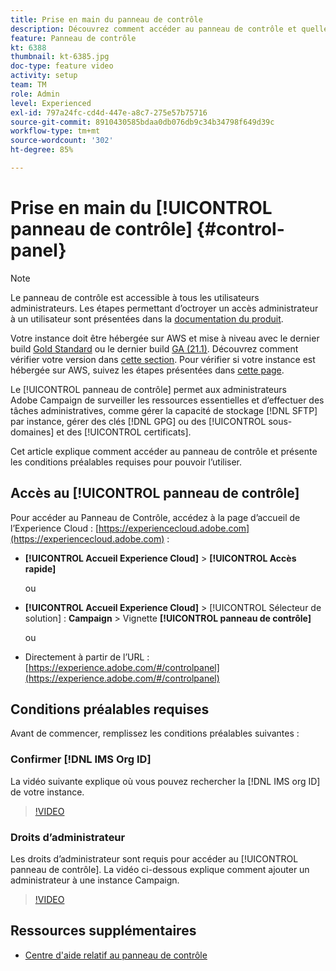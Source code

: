 ```yaml
---
title: Prise en main du panneau de contrôle
description: Découvrez comment accéder au panneau de contrôle et quelles sont les conditions préalables requises pour pouvoir l’utiliser.
feature: Panneau de contrôle
kt: 6388
thumbnail: kt-6385.jpg
doc-type: feature video
activity: setup
team: TM
role: Admin
level: Experienced
exl-id: 797a24fc-cd4d-447e-a8c7-275e57b75716
source-git-commit: 8910430585bdaa0db076db9c34b34798f649d39c
workflow-type: tm+mt
source-wordcount: '302'
ht-degree: 85%

---
```


# Prise en main du [!UICONTROL panneau de contrôle] {#control-panel}

>[!NOTE]
>
> Le panneau de contrôle est accessible à tous les utilisateurs administrateurs. Les étapes permettant d’octroyer un accès administrateur à un utilisateur sont présentées dans la [documentation du produit](https://experienceleague.adobe.com/docs/control-panel/using/discover-control-panel/managing-permissions.html?lang=fr#discover-control-panel).
>
> Votre instance doit être hébergée sur AWS et mise à niveau avec le dernier build [Gold Standard](https://experienceleague.adobe.com/docs/campaign-classic/using/release-notes/gs-release/gs-overview.html?lang=fr) ou le dernier build [GA (21.1)](https://experienceleague.adobe.com/docs/campaign-classic/using/release-notes/latest-release.html?lang=fr#release-notes). Découvrez comment vérifier votre version dans [cette section](https://experienceleague.adobe.com/docs/campaign-classic/using/getting-started/starting-with-adobe-campaign/launching-adobe-campaign.html?lang=fr#getting-your-campaign-version). Pour vérifier si votre instance est hébergée sur AWS, suivez les étapes présentées dans [cette page](https://experienceleague.adobe.com/docs/control-panel/using/faq.html?lang=fr).

Le [!UICONTROL panneau de contrôle] permet aux administrateurs Adobe Campaign de surveiller les ressources essentielles et d’effectuer des tâches administratives, comme gérer la capacité de stockage [!DNL SFTP] par instance, gérer des clés [!DNL GPG] ou des [!UICONTROL sous-domaines] et des [!UICONTROL certificats].

Cet article explique comment accéder au panneau de contrôle et présente les conditions préalables requises pour pouvoir l’utiliser.

## Accès au [!UICONTROL panneau de contrôle]

Pour accéder au Panneau de Contrôle, accédez à la page d’accueil de l’Experience Cloud : [https://experiencecloud.adobe.com](https://experiencecloud.adobe.com) :

* **[!UICONTROL Accueil Experience Cloud]** > **[!UICONTROL Accès rapide]**

   ou
* **[!UICONTROL Accueil Experience Cloud]** > [!UICONTROL Sélecteur de solution] : **Campaign** > Vignette **[!UICONTROL panneau de contrôle]**

   ou

* Directement à partir de l’URL : [https://experience.adobe.com/#/controlpanel](https://experience.adobe.com/#/controlpanel)

## Conditions préalables requises

Avant de commencer, remplissez les conditions préalables suivantes :

### Confirmer [!DNL IMS Org ID]

La vidéo suivante explique où vous pouvez rechercher la [!DNL IMS org ID] de votre instance.

>[!VIDEO](https://video.tv.adobe.com/v/27183?quality=12)

### Droits d’administrateur

Les droits d’administrateur sont requis pour accéder au [!UICONTROL panneau de contrôle].
La vidéo ci-dessous explique comment ajouter un administrateur à une instance Campaign.

>[!VIDEO](https://video.tv.adobe.com/v/27147?quality=12)

## Ressources supplémentaires

* [Centre d&#39;aide relatif au panneau de contrôle](https://experienceleague.adobe.com/docs/control-panel/using/control-panel-home.html?lang=fr)
